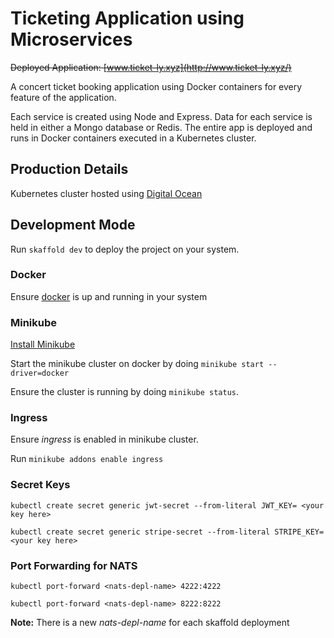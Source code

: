 # Ticketing Application using Microservices
<strike>Deployed Application: [www.ticket-ly.xyz](http://www.ticket-ly.xyz/)</strike>

A concert ticket booking application using Docker containers for every feature of the application.

Each service is created using Node and Express. Data for each service is held in either a Mongo database or Redis. The entire app is deployed and runs in Docker containers executed in a Kubernetes cluster.

## Production Details
Kubernetes cluster hosted using [Digital Ocean](https://www.digitalocean.com/)

## Development Mode
Run ```skaffold dev``` to deploy the project on your system.

### Docker
Ensure [docker](https://docs.docker.com/get-docker/) is up and running in your system

### Minikube
[Install Minikube](https://kubernetes.io/docs/tasks/tools/install-minikube/)

Start the minikube cluster on docker by doing ```minikube start --driver=docker```

Ensure the cluster is running by doing ```minikube status```.

### Ingress
Ensure *ingress* is enabled in minikube cluster.

Run ```minikube addons enable ingress```

### Secret Keys
```kubectl create secret generic jwt-secret --from-literal JWT_KEY= <your key here> ```

```kubectl create secret generic stripe-secret --from-literal STRIPE_KEY=<your key here>```
### Port Forwarding for NATS 
```kubectl port-forward <nats-depl-name> 4222:4222```

```kubectl port-forward <nats-depl-name> 8222:8222```

**Note:** There is a new *nats-depl-name* for each skaffold deployment





